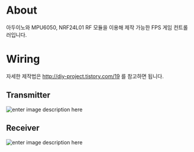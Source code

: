# About

아두이노와 MPU6050, NRF24L01 RF 모듈을 이용해 제작 가능한 FPS 게임 컨트롤러입니다.


# Wiring

자세한 제작법은 http://diy-project.tistory.com/19 를 참고하면 됩니다.

## Transmitter

![enter image description here](http://img1.daumcdn.net/thumb/R1920x0/?fname=http://cfile10.uf.tistory.com/image/9948C53C5A59F4D90819B7)

##   Receiver

![enter image description here](https://t1.daumcdn.net/cfile/tistory/998288415A425FC836)


